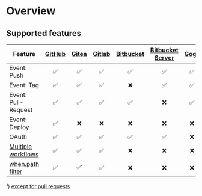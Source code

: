 # Overview

## Supported features

| Feature | [GitHub](github/) | [Gitea](gitea/) | [Gitlab](gitlab/) | [Bitbucket](bitbucket/) | [Bitbucket Server](bitbucket_server/) | [Gogs](gogs/) | [Coding](coding/) |
| --- | :---: | :---: | :---: | :---: | :---: | :---: | :---: |
| Event: Push | :white_check_mark: | :white_check_mark: | :white_check_mark: | :white_check_mark: | :white_check_mark: | :white_check_mark: | :white_check_mark: |
| Event: Tag | :white_check_mark: | :white_check_mark: | :white_check_mark: | :x: | :white_check_mark: | :white_check_mark: | :x: |
| Event: Pull-Request | :white_check_mark: | :white_check_mark: | :white_check_mark: | :white_check_mark: | :x: | :white_check_mark: | :white_check_mark: |
| Event: Deploy | :white_check_mark: | :x: | :x: | :x: | :x: | :x: | :x: |
| OAuth | :white_check_mark: | :white_check_mark: | :white_check_mark: | :white_check_mark: | :white_check_mark: | :x: | :white_check_mark: |
| [Multiple workflows](../../20-usage/25-workflows.md) | :white_check_mark: | :white_check_mark: | :white_check_mark: | :x: | :x: | :x: | :x: |
| [when.path filter](../../20-usage/20-pipeline-syntax.md#path) | :white_check_mark: | :white_check_mark:¹ | :white_check_mark: | :x: | :x: | :x: | :x: |

¹) [except for pull requests](https://github.com/woodpecker-ci/woodpecker/issues/754)
